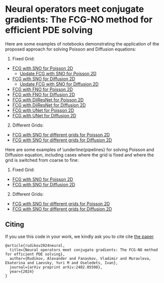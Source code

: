 # Neural operators meet conjugate gradients: The FCG-NO method for efficient PDE solving

Here are some examples of notebooks demonstrating the application of the proposed approach for solving Poisson and Diffusion equations:

1. Fixed Grid:
+ [FCG with SNO for Poisson 2D](https://github.com/arudikov/FCG/blob/main/notebooks/FCG%2C%20SNO%2C%20Poisson%202D.ipynb)
  + [Update FCG with SNO for Poisson 2D](https://github.com/arudikov/FCG/blob/main/notebooks/Update%20FCG%2C%20SNO%2C%20Poisson%202D.ipynb)
+ [FCG with SNO for Diffusion 2D](https://github.com/arudikov/FCG/blob/main/notebooks/FCG%2C%20SNO%2C%20Diffusion%202D.ipynb)
  + [Update FCG with SNO for Diffusion 2D](https://github.com/arudikov/FCG/blob/main/notebooks/Update%20FCG%2C%20SNO%2C%20Diffusion%202D.ipynb)
+ [FCG with FNO for Poisson 2D](https://github.com/arudikov/FCG/blob/main/notebooks/FCG%2C%20FNO%2C%20Poisson%202D.ipynb)
+ [FCG with FNO for Diffusion 2D](https://github.com/arudikov/FCG/blob/main/notebooks/FCG%2C%20FNO%2C%20Diffusion%202D.ipynb)
+ [FCG with DilResNet for Poisson 2D](https://github.com/arudikov/FCG/blob/main/notebooks/FCG%2C%20DilResNet%2C%20Poisson%202D.ipynb)
+ [FCG with DilResNet for Diffusion 2D](https://github.com/arudikov/FCG/blob/main/notebooks/FCG%2C%20DilResNet%2C%20Poisson%202D.ipynb)
+ [FCG with UNet for Poisson 2D](https://github.com/arudikov/FCG/blob/main/notebooks/FCG%2C%20UNet%2C%20Poisson%202D.ipynb)
+ [FCG with UNet for Diffusion 2D](https://github.com/arudikov/FCG/blob/main/notebooks/FCG%2C%20UNet%2C%20Diffusion%202D.ipynb)

2. Different Grids:
+ [FCG with SNO for different grids for Poisson 2D](https://github.com/arudikov/FCG/blob/main/notebooks/FCG%2C%20SNO%2C%20different%20grids%2C%20Poisson%202D.ipynb)
+ [FCG with SNO for different grids for Diffusion 2D](https://github.com/arudikov/FCG/blob/main/notebooks/FCG%2C%20SNO%2C%20different%20grids%2C%20Diffusion%202D.ipynb)

Here are some examples of  \underline{pipelines} for solving Poisson and Diffusion equation, including cases where the grid is fixed and where the grid is switched from coarse to fine:
1. Fixed Grid:
 + [FCG with SNO for Poisson 2D](https://github.com/arudikov/FCG/blob/main/pipelines/pipeline_poisson_fixed_grid_SNO.py)
 + [FCG with SNO for Diffusion 2D](https://github.com/arudikov/FCG/blob/main/pipelines/pipeline_diffusion_fixed_grid_SNO.py)
2. Different Grids:
 + [FCG with SNO for different grids for Poisson 2D](https://github.com/arudikov/FCG/blob/main/pipelines/pipeline_poisson_diff_grids_SNO.py)
 + [FCG with SNO for different grids for Diffusion 2D](https://github.com/arudikov/FCG/blob/main/pipelines/pipeline_diffusion_diff_grids_SNO.py)
## Citing
If you use this code in your work, we kindly ask you to cite cite [the paper](https://arxiv.org/abs/2402.05598)
```
@article{rudikov2024neural,
  title={Neural operators meet conjugate gradients: The FCG-NO method for efficient PDE solving},
  author={Rudikov, Alexander and Fanaskov, Vladimir and Muravleva, Ekaterina and Laevsky, Yuri M and Oseledets, Ivan},
  journal={arXiv preprint arXiv:2402.05598},
  year={2024}
}
```
